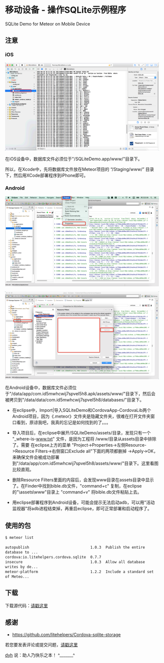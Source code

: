 # 移动设备 - 操作SQLite示例程序 

SQLite Demo for Meteor on Mobile Device

## 注意

### iOS

![image](screenshot/screenshot1.png)

在iOS设备中，数据库文件必须位于"/SQLiteDemo.app/www/"目录下。

所以，在Xcode中，先将数据库文件放在Meteor项目的 “/Staging/www/” 目录下，然后用XCode部署程序到iPhone即可。



### Android

![image](screenshot/screenshot2.png)

![image](screenshot/screenshot3.png)

在Android设备中，数据库文件必须位于"/data/app/com.id5mwhcwij7spvel5h8.apk/assets/www/"目录下，然后会被拷贝到"/data/data/com.id5mwhcwij7spvel5h8/databases/"目录下。

- 在eclipse中，Import|导入SQLiteDemo和CordovaApp-CordovaLib两个Android项目，因为《.meteor》文件夹是隐藏文件夹，很难在打开文件夹窗口看到，原谅我吧，我真的忘记是如何找到的了。。。

- 导入项目后，在eclipse中展开/SQLiteDemo/assets/目录，发现只有一个 "_where-is-www.txt" 文件，是因为工程将 /www/目录从assets目录中排除了。需要 在eclipse上方的菜单 "Project->Properties->左侧Resource->Resource Filters->右侧窗口Exclude all"下面的两项都删掉 ->Apply->OK，来确保文件会被成功部署到"/data/app/com.id5mwhcwij7spvel5h8/assets/www/"目录下。这里看图比较直观。

- 删除Resource Filters里面的内容后，会发现www目录在assets目录中显示了。在Finder中找到bible.db文件，"command+c" 复制，在eclipse的"\assets\www\"目录上 "command+v" 将bible.db文件粘贴上去。

- 用eclipse部署程序到Android设备，可能会提示无法启动adb，可以用"活动监视器"将adb进程结束掉，再重启eclipse，即可正常部署和启动程序了。



## 使用的包

	$ meteor list

	autopublish                            1.0.3  Publish the entire database to ...
	cordova:io.litehelpers.cordova.sqlite  0.7.7
	insecure                               1.0.3  Allow all database writes by de...
	meteor-platform                        1.2.2  Include a standard set of Meteo...


## 下载

下载源代码：[请戳这里](https://github.com/MeteorChina/MeteorDemo/archive/master.zip)


## 感谢

- https://github.com/litehelpers/Cordova-sqlite-storage


若您要发表评论或提交问题，[请戳这里](https://github.com/MeteorChina/MeteorDemo/issues)

[dyh](https://github.com/dyh) 说：助人乃快乐之本！  ^_______^
